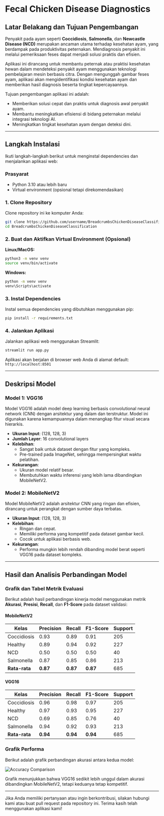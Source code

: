 # Fecal Chicken Disease Diagnostics

## Latar Belakang dan Tujuan Pengembangan

Penyakit pada ayam seperti **Coccidiosis**, **Salmonella**, dan **Newcastle Disease (NCD)** merupakan ancaman utama terhadap kesehatan ayam, yang berdampak pada produktivitas peternakan. Mendiagnosis penyakit ini melalui pemeriksaan feses dapat menjadi solusi praktis dan efisien. 

Aplikasi ini dirancang untuk membantu peternak atau praktisi kesehatan hewan dalam mendeteksi penyakit ayam menggunakan teknologi pembelajaran mesin berbasis citra. Dengan mengunggah gambar feses ayam, aplikasi akan mengidentifikasi kondisi kesehatan ayam dan memberikan hasil diagnosis beserta tingkat kepercayaannya. 

Tujuan pengembangan aplikasi ini adalah:
- Memberikan solusi cepat dan praktis untuk diagnosis awal penyakit ayam.
- Membantu meningkatkan efisiensi di bidang peternakan melalui integrasi teknologi AI.
- Meningkatkan tingkat kesehatan ayam dengan deteksi dini.

---

## Langkah Instalasi

Ikuti langkah-langkah berikut untuk menginstal dependencies dan menjalankan aplikasi web:

### Prasyarat
- Python 3.10 atau lebih baru
- Virtual environment (opsional tetapi direkomendasikan)

### 1. Clone Repository
Clone repository ini ke komputer Anda:
```bash
git clone https://github.com/username/BreadcrumbsChickenDiseaseClassification.git
cd BreadcrumbsChickenDiseaseClassification
```

### 2. Buat dan Aktifkan Virtual Environment (Opsional)

**Linux/MacOS:**
```bash
python3 -m venv venv
source venv/bin/activate
```

**Windows:**
```bash
python -m venv venv
venv\Scripts\activate
```

### 3. Instal Dependencies
Instal semua dependencies yang dibutuhkan menggunakan pip:
```bash
pip install -r requirements.txt
```

### 4. Jalankan Aplikasi
Jalankan aplikasi web menggunakan Streamlit:
```bash
streamlit run app.py
```
Aplikasi akan berjalan di browser web Anda di alamat default: `http://localhost:8501`

---

## Deskripsi Model

### Model 1: **VGG16**
Model VGG16 adalah model deep learning berbasis convolutional neural network (CNN) dengan arsitektur yang dalam dan terstruktur. Model ini digunakan karena kemampuannya dalam menangkap fitur visual secara hierarkis.

- **Ukuran Input**: (128, 128, 3)
- **Jumlah Layer**: 16 convolutional layers
- **Kelebihan**:
  - Sangat baik untuk dataset dengan fitur yang kompleks.
  - Pre-trained pada ImageNet, sehingga mempersingkat waktu pelatihan.
- **Kekurangan**:
  - Ukuran model relatif besar.
  - Membutuhkan waktu inferensi yang lebih lama dibandingkan MobileNetV2.

### Model 2: **MobileNetV2**
Model MobileNetV2 adalah arsitektur CNN yang ringan dan efisien, dirancang untuk perangkat dengan sumber daya terbatas. 

- **Ukuran Input**: (128, 128, 3)
- **Kelebihan**:
  - Ringan dan cepat.
  - Memiliki performa yang kompetitif pada dataset gambar kecil.
  - Cocok untuk aplikasi berbasis web.
- **Kekurangan**:
  - Performa mungkin lebih rendah dibanding model berat seperti VGG16 pada dataset kompleks.

---

## Hasil dan Analisis Perbandingan Model

### Grafik dan Tabel Metrik Evaluasi
Berikut adalah hasil perbandingan kinerja model menggunakan metrik **Akurasi**, **Presisi**, **Recall**, dan **F1-Score** pada dataset validasi:

#### MobileNetV2
| Kelas        | Precision | Recall | F1-Score | Support |
|--------------|-----------|--------|----------|---------|
| Coccidiosis  | 0.93      | 0.89   | 0.91     | 205     |
| Healthy      | 0.89      | 0.94   | 0.92     | 227     |
| NCD          | 0.50      | 0.50   | 0.50     | 40      |
| Salmonella   | 0.87      | 0.85   | 0.86     | 213     |
| **Rata-rata**| **0.87**  | **0.87**| **0.87** | 685     |

#### VGG16
| Kelas        | Precision | Recall | F1-Score | Support |
|--------------|-----------|--------|----------|---------|
| Coccidiosis  | 0.96      | 0.98   | 0.97     | 205     |
| Healthy      | 0.97      | 0.93   | 0.95     | 227     |
| NCD          | 0.69      | 0.85   | 0.76     | 40      |
| Salmonella   | 0.94      | 0.92   | 0.93     | 213     |
| **Rata-rata**| **0.94**  | **0.94**| **0.94** | 685     |

### Grafik Performa
Berikut adalah grafik perbandingan akurasi antara kedua model:

![Accuracy Comparison](accuracy_comparison.png)

Grafik menunjukkan bahwa VGG16 sedikit lebih unggul dalam akurasi dibandingkan MobileNetV2, tetapi keduanya tetap kompetitif.

---

Jika Anda memiliki pertanyaan atau ingin berkontribusi, silakan hubungi kami atau buat pull request pada repository ini. Terima kasih telah menggunakan aplikasi kami!

